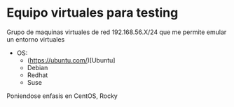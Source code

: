 # Equipo virtuales para testing

Grupo de maquinas virtuales de red 192.168.56.X/24 que me permite emular un entorno virtuales

- OS:
  - (https://ubuntu.com/)[Ubuntu]
  - Debian
  - Redhat
  - Suse

Poniendose enfasis en CentOS, Rocky

